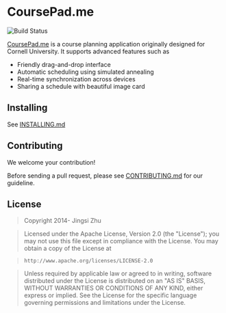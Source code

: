 # CoursePad.me
![Build Status](https://travis-ci.com/HeavenFox/coursepad.svg?token=LrYeWHNbCWHuP5sKiHsZ&branch=master)

[CoursePad.me](https://coursepad.me) is a course planning application originally designed for Cornell University. It supports advanced features such as

- Friendly drag-and-drop interface
- Automatic scheduling using simulated annealing
- Real-time synchronization across devices
- Sharing a schedule with beautiful image card

## Installing
See [INSTALLING.md](INSTALLING.md)

## Contributing
We welcome your contribution!

Before sending a pull request, please see [CONTRIBUTING.md](CONTRIBUTING.md) for our guideline.

## License
> Copyright 2014- Jingsi Zhu

> Licensed under the Apache License, Version 2.0 (the "License");
> you may not use this file except in compliance with the License.
> You may obtain a copy of the License at

>     http://www.apache.org/licenses/LICENSE-2.0

> Unless required by applicable law or agreed to in writing, software
> distributed under the License is distributed on an "AS IS" BASIS,
> WITHOUT WARRANTIES OR CONDITIONS OF ANY KIND, either express or implied.
> See the License for the specific language governing permissions and
> limitations under the License.
